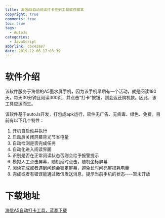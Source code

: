 ```yaml
---
title: 海信A5自动阅读打卡签到工具软件脚本
copyright: true
comments: true
toc: true
tags:
  - AutoJs
categories:
  - JavaScript
abbrlink: cbc43a97
date: 2019-12-06 17:03:39
---
```


# 软件介绍

该软件服务于海信的A5墨水屏手机，因为该手机早期有一个活动，就是阅读180天，每天30分钟且阅读300页，并点击“打卡”按钮，则会返还购机款。因此，该工具应运而生。

该软件基于autoJs开发，打包成apk运行，软件无广告、无病毒、绿色、免费，目前有以下几个特性：

1. 开机自启动并执行
2. 启动后关闭屏幕背光节省电量
3. 自动检测是否完成任务
4. 自动化进入阅读界面
5. 识别是否在正常阅读状态否则会给予报警提示
6. 模拟人工点击屏幕，随机延时点击，随机坐标屏幕
7. 阅读完成或者遇到问题会锁定屏幕，避免长时间亮屏损耗电量
8. 完成或者有错误能通过微信发送消息，提示当前手机的状态----暂未开放

# 下载地址

[海信A5自动打卡工具，蓝奏下载](https://www.lanzous.com/b00n6ngod)

